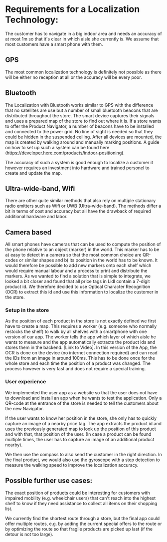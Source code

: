 
# Requirements for a Localization Technology:
The customer has to navigate in a big indoor area and needs an accuracy of at most 1m so that it's clear in which aisle she currently is. We assume that most customers have a smart phone with them.


## GPS
The most common localization technology is definitely not possible as there will be either no reception at all or the accuracy will be every poor. 


## Bluetooth
The Localization with Bluetooth works similar to GPS with the difference that no satellites are use but a number of small bluetooth beacons that are distributed throughout the store. The smart device captures their signals and uses a prepared map of the store to find out where it is. 
If a store wants to offer the Product Navigator, a number of beacons have to be installed and connected to the power grid. No line of sight is needed so that they could be hidden in the suspended ceiling. After all devices are mounted, the map is created by walking around and manually marking positions. A guide on how to set up such a system can be found here (https://developer.here.com/products/indoor-positioning). 

The accuracy of such a system is good enough to localize a customer it however requires an investment into hardware and trained personel to create and update the map. 

## Ultra-wide-band, Wifi
There are other quite similar methods that also rely on multiple stationary radio emitters such as Wifi or UWB (Ultra-wide-band). The methods differ a bit in terms of cost and accuracy but all have the drawback of required additional hardware and labor. 


## Camera based
All smart phones have cameras that can be used to compute the position of the phone relative to an object (marker) in the world. This marker has to be a) easy to detect in a camera so that the most common choice are QR-codes or similar shapes and b) its position in the world has to be known. It would therefore be possible to add new markers onto each shelf which would require manual labour and a process to print and distribute the markers. 
As we wanted to find a solution that is simple to integrate, we looked a bit closer and found that all price tags in Lidl contain a 7-digit product id. We therefore decided to use Optical Character Recognition (OCR) to extract this id and use this information to localize the customer in the store. 

### Setup in the store
As the position of each product in the store is not exactly defined we first have to create a map. This requires a worker (e.g. someone who normally restocks the shelf) to walk by all shelves with a smartphone with one version of our app. The worker tells the app which layer of which aisle he wants to measure and the app automatically extracts the product ids and stores them in the backend. [Link to Video]. In this version of the App, the OCR is done on the device (no internet connection required) and can read the IDs from an image in around 100ms. 
This has to be done once for the whole store and each time the position of a product was changed. The process however is very fast and does not require a special training. 

### User experience
We implemented the user app as a website so that the user does not have to download and install an app when he wants to test the application. Only a QR-code at the entrance of the store is needed to tell the customers about the new Navigator. 

If the user wants to know her position in the store, she only has to quickly capture an image of a nearby price tag. The app extracts the product id and uses the previously generated map to look up the position of this product and with that, that position of the user. (In case a product can be found multiple times, the user has to capture an image of an additional product nearby).

We then use the compass to also send the customer in the right direction. In the final product, we would also use the gyroscope with a step detection to measure the walking speed to improve the localization accuracy. 



## Possible further use cases:
The exact position of products could be interesting for customers with impaired mobility (e.g. wheelchair users) that can't reach into the highest shelf to know if they need assistance to collect all items on their shopping list. 

We currently find the shortest route through a store, but the final app could offer multiple routes, e.g. by adding the current special offers to the route or by optimizing the route so that fragile products are picked up last (if the detour is not too large). 
